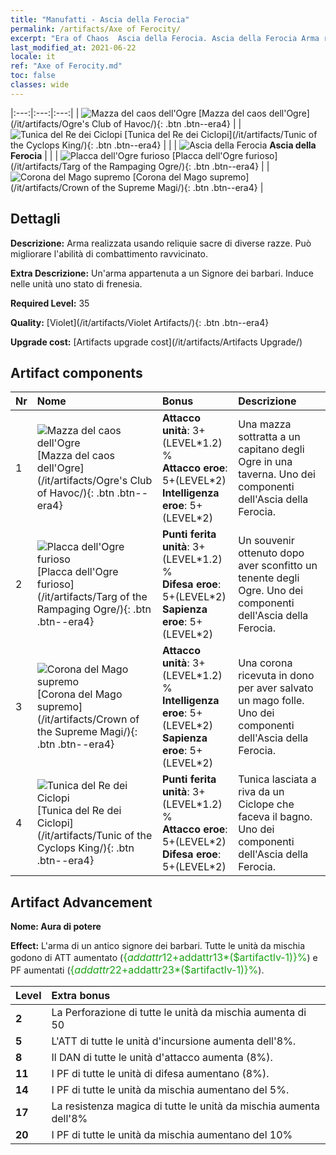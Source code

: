 ```yaml
---
title: "Manufatti - Ascia della Ferocia"
permalink: /artifacts/Axe of Ferocity/
excerpt: "Era of Chaos  Ascia della Ferocia. Ascia della Ferocia Arma realizzata usando reliquie sacre di diverse razze. Può migliorare l'abilità di combattimento ravvicinato."
last_modified_at: 2021-06-22
locale: it
ref: "Axe of Ferocity.md"
toc: false
classes: wide
---
```


  |:---:|:---:|:---:| 
  | ![Mazza del caos dell'Ogre](/images/t/artifact_40311.png) [Mazza del caos dell'Ogre](/it/artifacts/Ogre's Club of Havoc/){: .btn .btn--era4} |   | ![Tunica del Re dei Ciclopi](/images/t/artifact_40314.png) [Tunica del Re dei Ciclopi](/it/artifacts/Tunic of the Cyclops King/){: .btn .btn--era4} | 
  |   | ![Ascia della Ferocia](/images/t/icon_artifact_31.png) **Ascia della Ferocia** |  | 
  | ![Placca dell'Ogre furioso](/images/t/artifact_40312.png) [Placca dell'Ogre furioso](/it/artifacts/Targ of the Rampaging Ogre/){: .btn .btn--era4} |   | ![Corona del Mago supremo](/images/t/artifact_40313.png) [Corona del Mago supremo](/it/artifacts/Crown of the Supreme Magi/){: .btn .btn--era4} | 


## Dettagli

 **Descrizione:** Arma realizzata usando reliquie sacre di diverse razze. Può migliorare l'abilità di combattimento ravvicinato.

 **Extra Descrizione:** Un'arma appartenuta a un Signore dei barbari. Induce nelle unità uno stato di frenesia.

 **Required Level:** 35

 **Quality:** [Violet](/it/artifacts/Violet Artifacts/){: .btn .btn--era4}

 **Upgrade cost:** [Artifacts upgrade cost](/it/artifacts/Artifacts Upgrade/)



## Artifact components

  | Nr |    Nome    |   Bonus | Descrizione | 
  |:---|:-----------|:--------|:------------| 
  | 1 | ![Mazza del caos dell'Ogre](/images/t/artifact_40311.png) [Mazza del caos dell'Ogre](/it/artifacts/Ogre's Club of Havoc/){: .btn .btn--era4} | **Attacco unità**: 3+(LEVEL\*1.2) %<br/>**Attacco eroe**: 5+(LEVEL\*2)<br/>**Intelligenza eroe**: 5+(LEVEL\*2) | Una mazza sottratta a un capitano degli Ogre in una taverna. Uno dei componenti dell'Ascia della Ferocia. | 
  | 2 | ![Placca dell'Ogre furioso](/images/t/artifact_40312.png) [Placca dell'Ogre furioso](/it/artifacts/Targ of the Rampaging Ogre/){: .btn .btn--era4} | **Punti ferita unità**: 3+(LEVEL\*1.2) %<br/>**Difesa eroe**: 5+(LEVEL\*2)<br/>**Sapienza eroe**: 5+(LEVEL\*2) | Un souvenir ottenuto dopo aver sconfitto un tenente degli Ogre. Uno dei componenti dell'Ascia della Ferocia. | 
  | 3 | ![Corona del Mago supremo](/images/t/artifact_40313.png) [Corona del Mago supremo](/it/artifacts/Crown of the Supreme Magi/){: .btn .btn--era4} | **Attacco unità**: 3+(LEVEL\*1.2) %<br/>**Intelligenza eroe**: 5+(LEVEL\*2)<br/>**Sapienza eroe**: 5+(LEVEL\*2) | Una corona ricevuta in dono per aver salvato un mago folle. Uno dei componenti dell'Ascia della Ferocia. | 
  | 4 | ![Tunica del Re dei Ciclopi](/images/t/artifact_40314.png) [Tunica del Re dei Ciclopi](/it/artifacts/Tunic of the Cyclops King/){: .btn .btn--era4} | **Punti ferita unità**: 3+(LEVEL\*1.2) %<br/>**Attacco eroe**: 5+(LEVEL\*2)<br/>**Difesa eroe**: 5+(LEVEL\*2) | Tunica lasciata a riva da un Ciclope che faceva il bagno. Uno dei componenti dell'Ascia della Ferocia. | 


## Artifact Advancement

 **Nome: Aura di potere**

 **Effect:** L'arma di un antico signore dei barbari. Tutte le unità da mischia godono di ATT aumentato (<span style="color: #1ca216;font-size:16px">{$addattr12+$addattr13*($artifactlv-1)}%</span>) e PF aumentati (<span style="color: #1ca216;font-size:16px">{$addattr22+$addattr23*($artifactlv-1)}%</span>).

  |  Level  |    Extra bonus  | 
  |:--------|:----------------| 
  | **2** | La Perforazione di tutte le unità da mischia aumenta di 50 | 
  | **5** | L'ATT di tutte le unità d'incursione aumenta dell'8%. | 
  | **8** | Il DAN di tutte le unità d'attacco aumenta (8%). | 
  | **11** | I PF di tutte le unità di difesa aumentano (8%). | 
  | **14** | I PF di tutte le unità da mischia aumentano del 5%. | 
  | **17** | La resistenza magica di tutte le unità da mischia aumenta dell'8% | 
  | **20** | I PF di tutte le unità da mischia aumentano del 10% | 
